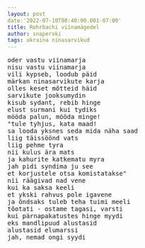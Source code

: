 ```yaml
---
layout: post
date:'2022-07-10T08:40:00.001-07:00'
title: Rohrbachi viinamägedel
author: snaperski
tags: ukraina ninasarvikud
---
```

<pre>
oder vastu viinamarja
nisu vastu viinamarja
vili kypseb, loodub päid
märkan ninasarvikute karja
olles keset mõtteid häid
sarvikute jooksumydin
kisub sydant, rebib hinge
elust surmani kui tydiks
mööda palun, mööda minge!
"tule tyhjus, kata maad!
sa looda yksnes seda mida näha saad
liig täissöönd vats
liig pehme tyra
nii kulus ära mats
ja kahurite katkematu myra
jah pidi syndima ju see
et korjustele otsa komistatakse"
nii räägivad nad vene
kui ka saksa keeli
et ykski rahvus pole igavene
ja õndsaks tuleb teha tuimi meeli
tõotati - ostame tagasi, varsti
kui pärnapakatustes hinge myydi
eks mandlipuud alustasid
alustasid elumarssi
jah, nemad ongi syydi
</pre>
